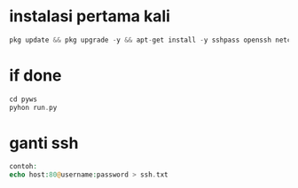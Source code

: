 # instalasi pertama kali
```php
pkg update && pkg upgrade -y && apt-get install -y sshpass openssh netcat-openbsd git python && rm -rf pyws && git clone https://github.com/mark-zugbreg/pyws
```

# if done
```php
cd pyws
pyhon run.py
```

# ganti ssh
```php
contoh:
echo host:80@username:password > ssh.txt
```
